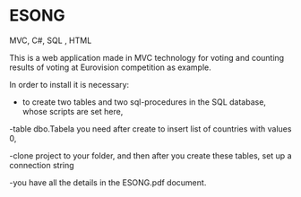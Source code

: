 # ESONG
MVC, C#, SQL , HTML






This is a web application made in MVC technology
for voting and counting results of voting at Eurovision competition as example.



In order to install it is necessary:


- to create two tables and two sql-procedures in the SQL database, whose scripts are set here,


-table dbo.Tabela you need after create to insert list of countries with values 0,


-clone project to your folder, and then after you create these tables, set up a connection string



-you have all the details in the ESONG.pdf document.
